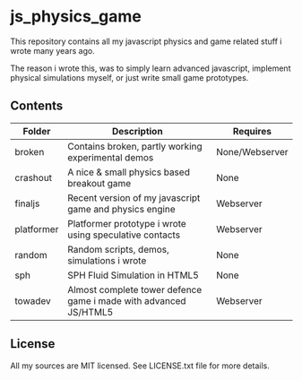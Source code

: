 # js_physics_game
This repository contains all my javascript physics and game related stuff i wrote many years ago.

The reason i wrote this, was to simply learn advanced javascript, implement physical simulations myself, or just write small game prototypes.

## Contents
| Folder     | Description                                                      | Requires       |
|------------|------------------------------------------------------------------|----------------|
| broken     | Contains broken, partly working experimental demos               | None/Webserver |
| crashout   | A nice & small physics based breakout game                       | None           |
| finaljs    | Recent version of my javascript game and physics engine          | Webserver      |
| platformer | Platformer prototype i wrote using speculative contacts          | Webserver      |
| random     | Random scripts, demos, simulations i wrote                       | None           |
| sph        | SPH Fluid Simulation in HTML5                                    | None           |
| towadev    | Almost complete tower defence game i made with advanced JS/HTML5 | Webserver      |

## License
All my sources are MIT licensed. See LICENSE.txt file for more details.
